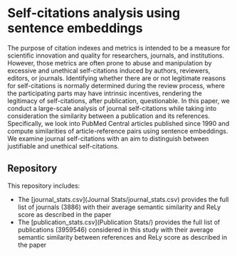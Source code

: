 # Self-citations analysis using sentence embeddings # 

The purpose of citation indexes and metrics is intended to be a measure for scientific innovation and quality for researchers, journals, and institutions. However, those metrics are often prone to abuse and manipulation by excessive and unethical self-citations induced by authors, reviewers, editors, or journals. Identifying whether there are or not legitimate reasons for self-citations is normally determined during the review process, where the participating parts may have intrinsic incentives, rendering the legitimacy of self-citations, after publication, questionable. In this paper, we conduct a large-scale analysis of journal self-citations while taking into consideration the similarity between a publication and its references. Specifically, we look into PubMed Central articles published since 1990 and compute similarities of article-reference pairs using sentence embeddings.  We examine journal self-citations with an aim to distinguish between justifiable and unethical self-citations.

## Repository ##

This repository includes:

- The [journal_stats.csv](Journal Stats/journal_stats.csv) provides the full list of journals (3886) with their average semantic similarity and ReLy score as described in the paper
- The [publication_stats.csv](Publication Stats/) provides the full list of publications (3959546) considered in this study with their average semantic similarity between references and ReLy score as described in the paper